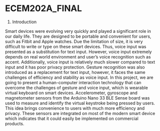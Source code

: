 # ECEM202A_FINAL

1. Introduction

Smart devices were evolving very quickly and played a significant role in our daily life. They are designed to be portable and convenient for users, such as Fitbit and Apple watches. Due the limitation of size, it is very difficult to write or type on these smart devices. Thus, voice input was presented as a substitution for text input. However, voice input extremely depends on real world environment and user’s voice recognition such as accent. Additionally, voice input is relatively much slower compared to text input and it has poor privacy protection. Gesture recognition was also introduced as a replacement for text input, however, it faces the same challenges of efficiency and stability as voice input. In this project, we are going to present a human-computer interaction technology that can overcome the challenges of gesture and voice input, which is wearable virtual keyboard on smart devices. Accelerometer, gyroscope and magnetometer sensors from the Arduino Nano 33 BLE Sense board was used to measure and identify the virtual keystroke being pressed by users. This idea brings convenience to users with much more efficiency and privacy. These sensors are integrated on most of the modern smart device which indicates that it could easily be implemented on commercial products. 
